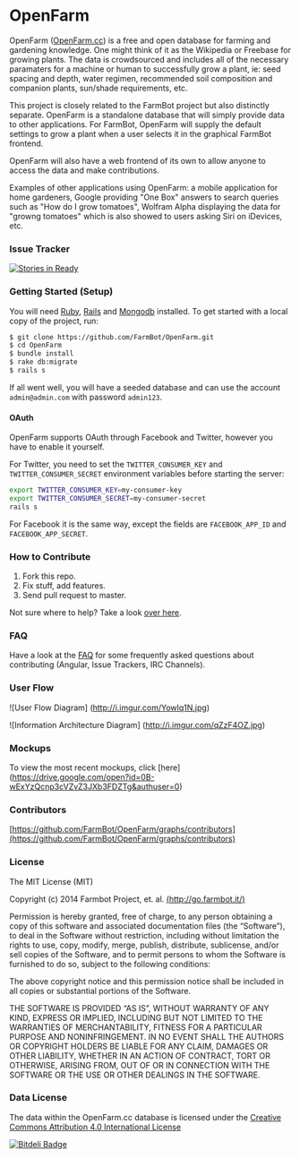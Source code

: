OpenFarm
========

OpenFarm ([OpenFarm.cc](http://openfarm.cc)) is a free and open database for farming and gardening knowledge. One might think of it as the Wikipedia or Freebase for growing plants. The data is crowdsourced and includes all of the necessary paramaters for a machine or human to successfully grow a plant, ie: seed spacing and depth, water regimen, recommended soil composition and companion plants, sun/shade requirements, etc.

This project is closely related to the FarmBot project but also distinctly separate. OpenFarm is a standalone database that will simply provide data to other applications. For FarmBot, OpenFarm will supply the default settings to grow a plant when a user selects it in the graphical FarmBot frontend.

OpenFarm will also have a web frontend of its own to allow anyone to access the data and make contributions.

Examples of other applications using OpenFarm: a mobile application for home gardeners, Google providing "One Box" answers to search queries such as "How do I grow tomatoes", Wolfram Alpha displaying the data for "growng tomatoes" which is also showed to users asking Siri on iDevices, etc.

### Issue Tracker

[![Stories in Ready](https://badge.waffle.io/FarmBot/OpenFarm.png?label=ready)](http://waffle.io/FarmBot/OpenFarm)

### Getting Started (Setup)

You will need [Ruby](http://www.ruby-lang.org/en/), [Rails](http://rubyonrails.org/) and [Mongodb](http://docs.mongodb.org/manual/installation/) installed. To get started with a local copy of the project, run:

```bash
$ git clone https://github.com/FarmBot/OpenFarm.git
$ cd OpenFarm
$ bundle install
$ rake db:migrate
$ rails s
```

If all went well, you will have a seeded database and can use the account `admin@admin.com` with password `admin123`.

#### OAuth

OpenFarm supports OAuth through Facebook and Twitter, however you have to enable it yourself.

For Twitter, you need to set the `TWITTER_CONSUMER_KEY` and `TWITTER_CONSUMER_SECRET` environment variables before starting the server:

```bash
export TWITTER_CONSUMER_KEY=my-consumer-key
export TWITTER_CONSUMER_SECRET=my-consumer-secret
rails s
```

For Facebook it is the same way, except the fields are `FACEBOOK_APP_ID` and `FACEBOOK_APP_SECRET`.

### How to Contribute

 1. Fork this repo.
 2. Fix stuff, add features.
 3. Send pull request to master.

Not sure where to help? Take a look [over here](http://waffle.io/FarmBot/OpenFarm).

### FAQ

Have a look at the [FAQ](https://github.com/FarmBot/OpenFarm/wiki/FAQ) for some frequently asked questions about contributing (Angular, Issue Trackers, IRC Channels). 

### User Flow

![User Flow Diagram] (http://i.imgur.com/YowIq1N.jpg)

![Information Architecture Diagram] (http://i.imgur.com/qZzF4OZ.jpg)

### Mockups

To view the most recent mockups, click [here] (https://drive.google.com/open?id=0B-wExYzQcnp3cVZvZ3JXb3FDZTg&authuser=0)

### Contributors

[https://github.com/FarmBot/OpenFarm/graphs/contributors](https://github.com/FarmBot/OpenFarm/graphs/contributors)

### License

The MIT License (MIT)

Copyright (c) 2014 Farmbot Project, et. al. [(http://go.farmbot.it/)](http://go.farmbot.it/)

Permission is hereby granted, free of charge, to any person obtaining a copy of this software and associated documentation files (the “Software”), to deal in the Software without restriction, including without limitation the rights to use, copy, modify, merge, publish, distribute, sublicense, and/or sell copies of the Software, and to permit persons to whom the Software is furnished to do so, subject to the following conditions:

The above copyright notice and this permission notice shall be included in all copies or substantial portions of the Software.

THE SOFTWARE IS PROVIDED “AS IS”, WITHOUT WARRANTY OF ANY KIND, EXPRESS OR IMPLIED, INCLUDING BUT NOT LIMITED TO THE WARRANTIES OF MERCHANTABILITY, FITNESS FOR A PARTICULAR PURPOSE AND NONINFRINGEMENT. IN NO EVENT SHALL THE AUTHORS OR COPYRIGHT HOLDERS BE LIABLE FOR ANY CLAIM, DAMAGES OR OTHER LIABILITY, WHETHER IN AN ACTION OF CONTRACT, TORT OR OTHERWISE, ARISING FROM, OUT OF OR IN CONNECTION WITH THE SOFTWARE OR THE USE OR OTHER DEALINGS IN THE SOFTWARE.

### Data License

The data within the OpenFarm.cc database is licensed under the [Creative Commons Attribution 4.0 International License](http://creativecommons.org/licenses/by/4.0/)

[![Bitdeli Badge](https://d2weczhvl823v0.cloudfront.net/FarmBot/openfarm/trend.png)](https://bitdeli.com/free "Bitdeli Badge")

